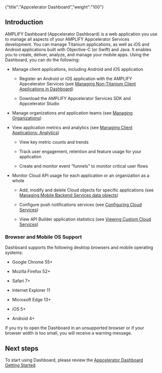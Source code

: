 {"title":"Appcelerator Dashboard","weight":"100"}

## Introduction

AMPLIFY Dashboard (Appcelerator Dashboard) is a web application you use to manage all aspects of your AMPLIFY Appcelerator Services development. You can manage Titanium applications, as well as iOS and Android applications built with Objective-C (or Swift) and Java. It enables you to create, deliver, analyze, and manage your mobile apps. Using the Dashboard, you can do the following:

* Manage client applications, including Android and iOS application

  * Register an Android or iOS application with the AMPLIFY Appcelerator Services (see [Managing Non-Titanium Client Applications in Dashboard](/docs/appc/Appcelerator_Dashboard/Appcelerator_Dashboard_Guide/Managing_Applications/Managing_Client_Applications/Managing_Non-Titanium_Client_Applications_in_Dashboard/))

  * Download the AMPLIFY Appcelerator Services SDK and Appcelerator Studio

* Manage organizations and application teams (see [Managing Organizations](/docs/appc/Appcelerator_Dashboard/Appcelerator_Dashboard_Guide/Managing_Organizations/))

* View application metrics and analytics (see [Managing Client Applications: Analytics](/docs/appc/Appcelerator_Dashboard/Appcelerator_Dashboard_Guide/Managing_Applications/Managing_Client_Applications/#Analytics))

  * View key metric counts and trends

  * Track user engagement, retention and feature usage for your application

  * Create and monitor event "funnels" to monitor critical user flows

* Monitor Cloud API usage for each application or an organization as a whole

  * Add, modify and delete Cloud objects for specific applications (see [Managing Mobile Backend Services data objects](/docs/appc/Appcelerator_Dashboard/Appcelerator_Dashboard_Guide/Managing_Applications/Managing_Mobile_Backend_Services_Datasources/Managing_Mobile_Backend_Services_data_objects/))

  * Configure push notifications services (see [Configuring Cloud Services](/docs/appc/Appcelerator_Dashboard/Appcelerator_Dashboard_Guide/Configuring_Cloud_Services/))

  * View API Builder application statistics (see [Viewing Custom Cloud Services](/docs/appc/Appcelerator_Dashboard/Appcelerator_Dashboard_Guide/Viewing_Custom_Cloud_Services/))


### Browser and Mobile OS Support

Dashboard supports the following desktop browsers and mobile operating systems:

* Google Chrome 55+

* Mozilla Firefox 52+

* Safari 7+

* Internet Explorer 11

* Microsoft Edge 13+

* iOS 5+

* Android 4+


If you try to open the Dashboard in an unsupported browser or if your browser width is too small, you will receive a warning message.

## Next steps

To start using Dashboard, please review the [Appcelerator Dashboard Getting Started](/docs/appc/Appcelerator_Dashboard/Appcelerator_Dashboard_Getting_Started/).

